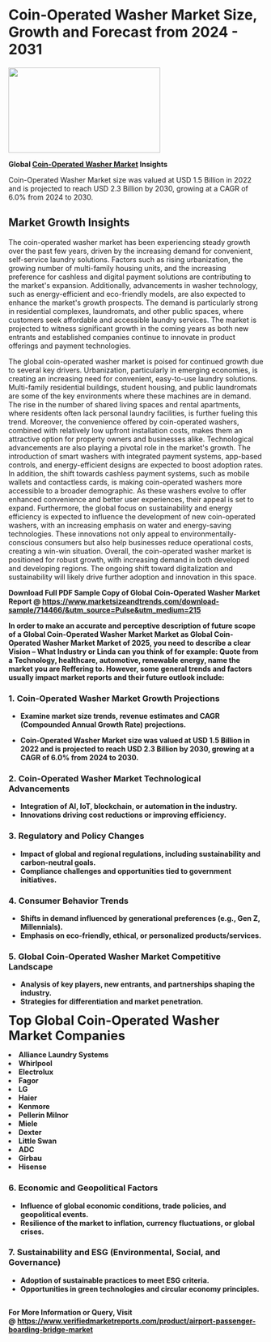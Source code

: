 <H1>Coin-Operated Washer Market Size, Growth and Forecast from 2024 - 2031</H1><img class="aligncenter size-medium wp-image-584254" src="https://thirdeyenews.in/wp-content/uploads/2024/09/Global-Market-Research-300x168.jpeg" alt="" width="300" height="168" /><p><strong>Global&nbsp;<a href="https://www.marketsizeandtrends.com/download-sample/714466/&amp;utm_source=Pulse&amp;utm_medium=215">Coin-Operated Washer Market</a> Insights</strong></p><p>Coin-Operated Washer Market size was valued at USD 1.5 Billion in 2022 and is projected to reach USD 2.3 Billion by 2030, growing at a CAGR of 6.0% from 2024 to 2030.</p><p><h2>Market Growth Insights</h2> <p>The coin-operated washer market has been experiencing steady growth over the past few years, driven by the increasing demand for convenient, self-service laundry solutions. Factors such as rising urbanization, the growing number of multi-family housing units, and the increasing preference for cashless and digital payment solutions are contributing to the market's expansion. Additionally, advancements in washer technology, such as energy-efficient and eco-friendly models, are also expected to enhance the market's growth prospects. The demand is particularly strong in residential complexes, laundromats, and other public spaces, where customers seek affordable and accessible laundry services. The market is projected to witness significant growth in the coming years as both new entrants and established companies continue to innovate in product offerings and payment technologies.</p> <p><strong></strong></p> <p>The global coin-operated washer market is poised for continued growth due to several key drivers. Urbanization, particularly in emerging economies, is creating an increasing need for convenient, easy-to-use laundry solutions. Multi-family residential buildings, student housing, and public laundromats are some of the key environments where these machines are in demand. The rise in the number of shared living spaces and rental apartments, where residents often lack personal laundry facilities, is further fueling this trend. Moreover, the convenience offered by coin-operated washers, combined with relatively low upfront installation costs, makes them an attractive option for property owners and businesses alike. Technological advancements are also playing a pivotal role in the market's growth. The introduction of smart washers with integrated payment systems, app-based controls, and energy-efficient designs are expected to boost adoption rates. In addition, the shift towards cashless payment systems, such as mobile wallets and contactless cards, is making coin-operated washers more accessible to a broader demographic. As these washers evolve to offer enhanced convenience and better user experiences, their appeal is set to expand. Furthermore, the global focus on sustainability and energy efficiency is expected to influence the development of new coin-operated washers, with an increasing emphasis on water and energy-saving technologies. These innovations not only appeal to environmentally-conscious consumers but also help businesses reduce operational costs, creating a win-win situation. Overall, the coin-operated washer market is positioned for robust growth, with increasing demand in both developed and developing regions. The ongoing shift toward digitalization and sustainability will likely drive further adoption and innovation in this space. <p><strong></p><p><span class=""><strong>Download Full PDF Sample Copy of Global Coin-Operated Washer Market Report</strong> @ <a href="https://www.marketsizeandtrends.com/download-sample/714466/&amp;utm_source=Pulse&amp;utm_medium=215" target="_blank">https://www.marketsizeandtrends.com/download-sample/714466/&amp;utm_source=Pulse&amp;utm_medium=215</a></span></p><p>In order to make an accurate and perceptive description of future scope of a Global&nbsp;Coin-Operated Washer Market Market as Global&nbsp;Coin-Operated Washer Market Market of 2025, you need to describe a clear Vision &ndash; What Industry or Linda can you think of for example: Quote from a Technology, healthcare, automotive, renewable energy, name the market you are Reffering to. However, some general trends and factors usually impact market reports and their future outlook include:</p><h3>1.&nbsp;<strong>Coin-Operated Washer Market Growth Projections</strong></h3><ul><li>Examine market size trends, revenue estimates and CAGR (Compounded Annual Growth Rate) projections.</li><li><p>Coin-Operated Washer Market size was valued at USD 1.5 Billion in 2022 and is projected to reach USD 2.3 Billion by 2030, growing at a CAGR of 6.0% from 2024 to 2030.</p></li></ul><h3>2.&nbsp;<strong>Coin-Operated Washer Market Technological Advancements</strong></h3><ul><li>Integration of AI, IoT, blockchain, or automation in the industry.</li><li>Innovations driving cost reductions or improving efficiency.</li></ul><h3>3.&nbsp;<strong>Regulatory and Policy Changes</strong></h3><ul><li>Impact of global and regional regulations, including sustainability and carbon-neutral goals.</li><li>Compliance challenges and opportunities tied to government initiatives.</li></ul><h3>4.&nbsp;<strong>Consumer Behavior Trends</strong></h3><ul><li>Shifts in demand influenced by generational preferences (e.g., Gen Z, Millennials).</li><li>Emphasis on eco-friendly, ethical, or personalized products/services.</li></ul><h3>5.&nbsp;<strong>Global Coin-Operated Washer Market Competitive Landscape</strong></h3><ul><li>Analysis of key players, new entrants, and partnerships shaping the industry.</li><li>Strategies for differentiation and market penetration.</li></ul><p data-pm-slice="1 1 []"><span style="color: inherit; font-family: inherit; font-size: 25px;">Top Global Coin-Operated Washer Market Companies</span></p><div class="" data-test-id=""><p><li>Alliance Laundry Systems</li><li> Whirlpool</li><li> Electrolux</li><li> Fagor</li><li> LG</li><li> Haier</li><li> Kenmore</li><li> Pellerin Milnor</li><li> Miele</li><li> Dexter</li><li> Little Swan</li><li> ADC</li><li> Girbau</li><li> Hisense</li></p></div><h3>6.&nbsp;<strong>Economic and Geopolitical Factors</strong></h3><ul><li>Influence of global economic conditions, trade policies, and geopolitical events.</li><li>Resilience of the market to inflation, currency fluctuations, or global crises.</li></ul><h3>7.&nbsp;<strong>Sustainability and ESG (Environmental, Social, and Governance)</strong></h3><ul><li>Adoption of sustainable practices to meet ESG criteria.</li><li>Opportunities in green technologies and circular economy principles.</li></ul><h2><strong style="font-size: 14px;">For More Information or Query, Visit @&nbsp;</strong><a style="background-color: #ffffff; font-size: 14px;" href="https://www.marketsizeandtrends.com/report/coin-operated-washer-market/" target="_blank">https://www.verifiedmarketreports.com/product/airport-passenger-boarding-bridge-market</a></h2>

